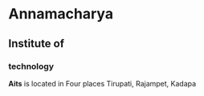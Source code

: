 # Annamacharya
## Institute of
### technology 
**Aits** is located in Four places Tirupati, Rajampet, Kadapa
